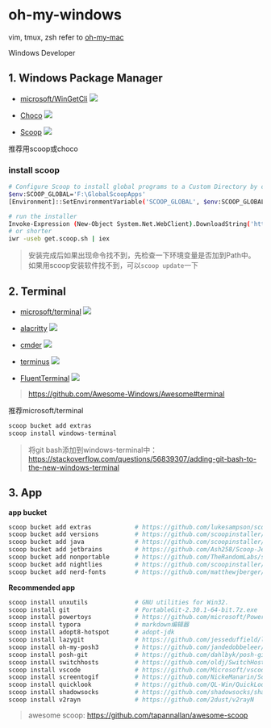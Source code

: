 # oh-my-windows

vim, tmux, zsh refer to [oh-my-mac](https://github.com/holmofy/oh-my-mac)

Windows Developer

## 1. Windows Package Manager

* [microsoft/WinGetCli](https://github.com/microsoft/winget-cli)  ![](https://img.shields.io/github/stars/microsoft/winget-cli)

* [Choco](https://github.com/chocolatey/choco)  ![](https://img.shields.io/github/stars/chocolatey/choco)

* [Scoop](https://github.com/lukesampson/scoop)  ![](https://img.shields.io/github/stars/lukesampson/scoop)

推荐用scoop或choco

### install scoop
```sh
# Configure Scoop to install global programs to a Custom Directory by changing SCOOP_GLOBAL
$env:SCOOP_GLOBAL='F:\GlobalScoopApps'
[Environment]::SetEnvironmentVariable('SCOOP_GLOBAL', $env:SCOOP_GLOBAL, 'Machine')

# run the installer
Invoke-Expression (New-Object System.Net.WebClient).DownloadString('https://get.scoop.sh')
# or shorter
iwr -useb get.scoop.sh | iex
```

> 安装完成后如果出现命令找不到，先检查一下环境变量是否加到Path中。
> 如果用scoop安装软件找不到，可以`scoop update`一下

## 2. Terminal

 * [microsoft/terminal](https://github.com/microsoft/terminal)  ![](https://img.shields.io/github/stars/microsoft/terminal)
 
 * [alacritty](https://github.com/alacritty/alacritty)  ![](https://img.shields.io/github/stars/alacritty/alacritty)
 
 * [cmder](https://github.com/cmderdev/cmder) ![](https://img.shields.io/github/stars/cmderdev/cmder)

 * [terminus](https://github.com/Eugeny/terminus) ![](https://img.shields.io/github/stars/Eugeny/terminus)
 
 * [FluentTerminal](https://github.com/felixse/FluentTerminal) ![](https://img.shields.io/github/stars/felixse/FluentTerminal)
 
 > https://github.com/Awesome-Windows/Awesome#terminal
 
推荐microsoft/terminal
 
 ```sh
scoop bucket add extras
scoop install windows-terminal
 ```

> 将git bash添加到windows-terminal中：https://stackoverflow.com/questions/56839307/adding-git-bash-to-the-new-windows-terminal
 
## 3. App

**app bucket**

```sh
scoop bucket add extras            # https://github.com/lukesampson/scoop-extras
scoop bucket add versions          # https://github.com/scoopinstaller/versions
scoop bucket add java              # https://github.com/scoopinstaller/Java
scoop bucket add jetbrains         # https://github.com/Ash258/Scoop-JetBrains
scoop bucket add nonportable       # https://github.com/TheRandomLabs/scoop-nonportable
scoop bucket add nightlies         # https://github.com/scoopinstaller/nightlies
scoop bucket add nerd-fonts        # https://github.com/matthewjberger/scoop-nerd-fonts
```

**Recommended app**
```sh
scoop install unxutils             # GNU utilities for Win32.
scoop install git                  # PortableGit-2.30.1-64-bit.7z.exe
scoop install powertoys            # https://github.com/microsoft/PowerToys
scoop install typora               # markdown编辑器
scoop install adopt8-hotspot       # adopt-jdk
scoop install lazygit              # https://github.com/jesseduffield/lazygit
scoop install oh-my-posh3          # https://github.com/jandedobbeleer/oh-my-posh
scoop install posh-git             # https://github.com/dahlbyk/posh-git
scoop install switchhosts          # https://github.com/oldj/SwitchHosts
scoop install vscode               # https://github.com/Microsoft/vscode
scoop install screentogif          # https://github.com/NickeManarin/ScreenToGif
scoop install quicklook            # https://github.com/QL-Win/QuickLook
scoop install shadowsocks          # https://github.com/shadowsocks/shadowsocks-windows
scoop install v2rayn               # https://github.com/2dust/v2rayN
```

> awesome scoop: https://github.com/tapannallan/awesome-scoop


